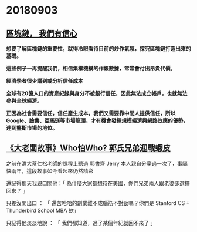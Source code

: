 # 20180903

## [區塊鏈， 我們有信心](https://www.itri.org.tw/chi/Content/Publications/contents.aspx?&SiteID=1&MmmID=2000&MSid=1001462032123460171)

**想要了解區塊鏈的重要性，就得冷眼看待目前的炒作氣氛，探究區塊鏈打造出來的基礎。**

**這些例子一再提醒我們，相信集權機構的作帳數據，常常會付出昂貴代價。**

**經濟學者很少講到或分析信任成本**

**全球有20億人口的資產紀錄與身分不被銀行信任，因此無法成立帳戶，也就無法參與全球經濟。**

**正因為社會需要信任，信任產生成本，我們又需要靠中間人提供信任，所以Google、臉書、亞馬遜等市場龍頭，才有機會發揮規模經濟與網路效應的優勢，達到壟斷市場的地位。**

## [《大老闆故事》Who怕Who? 郭氏兄弟迎戰蝦皮](https://news.tvbs.com.tw/politics/985650)

之前在清大蔡仁松老師的課程上聽過 郭書齊 Jerry 本人親自分享過一次了，事隔快兩年，這段故事如今看起來仍然精彩

還記得那天我親口問他：「 為什麼大家都想待在美國，你們兄弟兩人跟老婆卻選擇回來？ 」

只差沒問出口 ： 「 還苦哈哈的創業難不成腦筋不對勁嗎？你們是 Stanford CS + Thunderbird School MBA 欸」

只記得他淡淡地說 ： 「 我們都知道，過了某個年紀就回不來了 」

